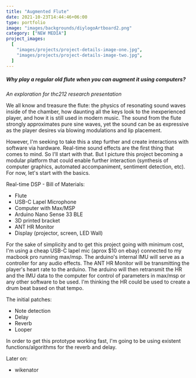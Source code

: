 ```yaml
---
title: "Augmented Flute"
date: 2021-10-23T14:44:46+06:00
type: portfolio
image: "images/backgrounds/diylogoArtboard2.png"
category: ["NEW MEDIA"]
project_images:
  [
    "images/projects/project-details-image-one.jpg",
    "images/projects/project-details-image-two.jpg",
  ]
---
```


##### Why play a regular old flute when you can augment it using computers?

_An exploration for thc212 research presentation_

We all know and treasure the flute: the physics of resonating sound waves inside of the chamber, how daunting all the keys look to the inexperienced player, and how it is still used in modern music. The sound from the flute strongly approximates pure sine waves, yet the sound can be as expressive as the player desires via blowing modulations and lip placement.

However, I'm seeking to take this a step further and create interactions with software via hardware. Real-time sound effects are the first thing that comes to mind. So I'll start with that. But I picture this project becoming a modular platform that could enable further interaction (synthesis of computer graphics, automated accompaniment, sentiment detection, etc).
For now, let's start with the basics.

Real-time DSP - Bill of Materials:

- Flute
- USB-C Lapel Microphone
- Computer with Max/MSP
- Arduino Nano Sense 33 BLE
- 3D printed bracket
- ANT HR Monitor
- Display (projector, screen, LED Wall)

For the sake of simplicity and to get this project going with minimum cost, I'm using a cheap USB-C lapel mic (aprox $10 on ebay) connected to my macbook pro running max/msp.
The arduino's internal IMU will serve as a controller for any audio effects.
The ANT HR Monitor will be transmitting the player's heart rate to the arduino. The arduino will then retransmit the HR and the IMU data to the computer for control of parameters in max/msp or any other software to be used.
I'm thinking the HR could be used to create a drum beat based on that tempo.

The initial patches:

- Note detection
- Delay
- Reverb
- Looper

In order to get this prototype working fast, I'm going to be using existent functions/algorithms for the reverb and delay.

Later on:

- wikenator
